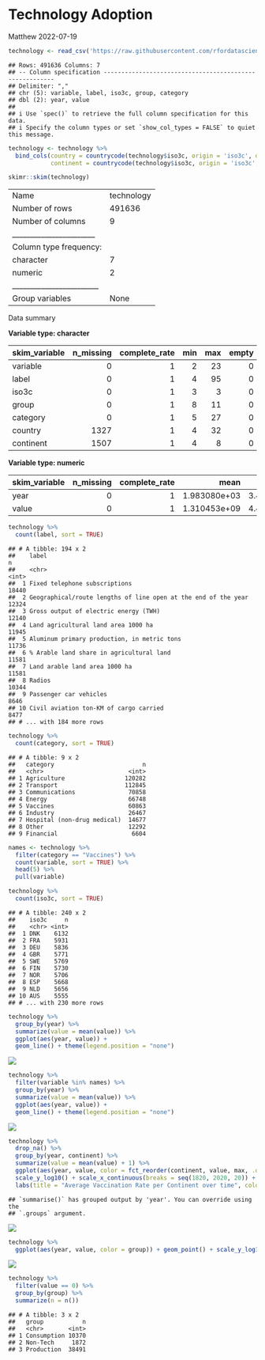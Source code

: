 Technology Adoption
================
Matthew
2022-07-19

``` r
technology <- read_csv('https://raw.githubusercontent.com/rfordatascience/tidytuesday/master/data/2022/2022-07-19/technology.csv')
```

    ## Rows: 491636 Columns: 7
    ## -- Column specification --------------------------------------------------------
    ## Delimiter: ","
    ## chr (5): variable, label, iso3c, group, category
    ## dbl (2): year, value
    ## 
    ## i Use `spec()` to retrieve the full column specification for this data.
    ## i Specify the column types or set `show_col_types = FALSE` to quiet this message.

``` r
technology <- technology %>% 
  bind_cols(country = countrycode(technology$iso3c, origin = 'iso3c', destination = 'country.name'),
            continent = countrycode(technology$iso3c, origin = 'iso3c', destination = 'continent'))
```

``` r
skimr::skim(technology)
```

|                                                  |            |
|:-------------------------------------------------|:-----------|
| Name                                             | technology |
| Number of rows                                   | 491636     |
| Number of columns                                | 9          |
| \_\_\_\_\_\_\_\_\_\_\_\_\_\_\_\_\_\_\_\_\_\_\_   |            |
| Column type frequency:                           |            |
| character                                        | 7          |
| numeric                                          | 2          |
| \_\_\_\_\_\_\_\_\_\_\_\_\_\_\_\_\_\_\_\_\_\_\_\_ |            |
| Group variables                                  | None       |

Data summary

**Variable type: character**

| skim_variable | n_missing | complete_rate | min | max | empty | n_unique | whitespace |
|:--------------|----------:|--------------:|----:|----:|------:|---------:|-----------:|
| variable      |         0 |             1 |   2 |  23 |     0 |      195 |          0 |
| label         |         0 |             1 |   4 |  95 |     0 |      194 |          0 |
| iso3c         |         0 |             1 |   3 |   3 |     0 |      240 |          0 |
| group         |         0 |             1 |   8 |  11 |     0 |        4 |          0 |
| category      |         0 |             1 |   5 |  27 |     0 |        9 |          0 |
| country       |      1327 |             1 |   4 |  32 |     0 |      235 |          0 |
| continent     |      1507 |             1 |   4 |   8 |     0 |        5 |          0 |

**Variable type: numeric**

| skim_variable | n_missing | complete_rate |         mean |           sd |   p0 |    p25 |  p50 |      p75 |        p100 | hist  |
|:--------------|----------:|--------------:|-------------:|-------------:|-----:|-------:|-----:|---------:|------------:|:------|
| year          |         0 |             1 | 1.983080e+03 | 3.471000e+01 | 1820 | 1972.0 | 1993 |  2007.00 | 2.02000e+03 | ▁▁▁▃▇ |
| value         |         0 |             1 | 1.310453e+09 | 4.432262e+10 |    0 |   23.1 |  550 | 39779.25 | 8.82194e+12 | ▇▁▁▁▁ |

``` r
technology %>% 
  count(label, sort = TRUE)
```

    ## # A tibble: 194 x 2
    ##    label                                                              n
    ##    <chr>                                                          <int>
    ##  1 Fixed telephone subscriptions                                  18440
    ##  2 Geographical/route lengths of line open at the end of the year 12324
    ##  3 Gross output of electric energy (TWH)                          12140
    ##  4 Land agricultural land area 1000 ha                            11945
    ##  5 Aluminum primary production, in metric tons                    11736
    ##  6 % Arable land share in agricultural land                       11581
    ##  7 Land arable land area 1000 ha                                  11581
    ##  8 Radios                                                         10344
    ##  9 Passenger car vehicles                                          8646
    ## 10 Civil aviation ton-KM of cargo carried                          8477
    ## # ... with 184 more rows

``` r
technology %>% 
  count(category, sort = TRUE)
```

    ## # A tibble: 9 x 2
    ##   category                         n
    ##   <chr>                        <int>
    ## 1 Agriculture                 120282
    ## 2 Transport                   112845
    ## 3 Communications               70858
    ## 4 Energy                       66748
    ## 5 Vaccines                     60863
    ## 6 Industry                     26467
    ## 7 Hospital (non-drug medical)  14677
    ## 8 Other                        12292
    ## 9 Financial                     6604

``` r
names <- technology %>% 
  filter(category == "Vaccines") %>% 
  count(variable, sort = TRUE) %>% 
  head(5) %>% 
  pull(variable)

technology %>% 
  count(iso3c, sort = TRUE)
```

    ## # A tibble: 240 x 2
    ##    iso3c     n
    ##    <chr> <int>
    ##  1 DNK    6132
    ##  2 FRA    5931
    ##  3 DEU    5836
    ##  4 GBR    5771
    ##  5 SWE    5769
    ##  6 FIN    5730
    ##  7 NOR    5706
    ##  8 ESP    5668
    ##  9 NLD    5656
    ## 10 AUS    5555
    ## # ... with 230 more rows

``` r
technology %>%
  group_by(year) %>% 
  summarize(value = mean(value)) %>% 
  ggplot(aes(year, value)) +
  geom_line() + theme(legend.position = "none")
```

![](Technology_files/figure-gfm/unnamed-chunk-4-1.png)<!-- -->

``` r
technology %>%
  filter(variable %in% names) %>% 
  group_by(year) %>% 
  summarize(value = mean(value)) %>% 
  ggplot(aes(year, value)) +
  geom_line() + theme(legend.position = "none")
```

![](Technology_files/figure-gfm/unnamed-chunk-4-2.png)<!-- -->

``` r
technology %>%  
  drop_na() %>% 
  group_by(year, continent) %>% 
  summarize(value = mean(value) + 1) %>% 
  ggplot(aes(year, value, color = fct_reorder(continent, value, max, .desc = TRUE))) + geom_line() +
  scale_y_log10() + scale_x_continuous(breaks = seq(1820, 2020, 20)) + 
  labs(title = "Average Vaccination Rate per Continent over time", color = "")
```

    ## `summarise()` has grouped output by 'year'. You can override using the
    ## `.groups` argument.

![](Technology_files/figure-gfm/unnamed-chunk-5-1.png)<!-- -->

``` r
technology %>% 
  ggplot(aes(year, value, color = group)) + geom_point() + scale_y_log10()
```

![](Technology_files/figure-gfm/unnamed-chunk-6-1.png)<!-- -->

``` r
technology %>% 
  filter(value == 0) %>% 
  group_by(group) %>% 
  summarize(n = n())
```

    ## # A tibble: 3 x 2
    ##   group           n
    ##   <chr>       <int>
    ## 1 Consumption 10370
    ## 2 Non-Tech     1872
    ## 3 Production  38491
